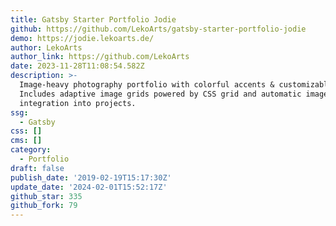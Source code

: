 ```yaml
---
title: Gatsby Starter Portfolio Jodie
github: https://github.com/LekoArts/gatsby-starter-portfolio-jodie
demo: https://jodie.lekoarts.de/
author: LekoArts
author_link: https://github.com/LekoArts
date: 2023-11-28T11:08:54.582Z
description: >-
  Image-heavy photography portfolio with colorful accents & customizable pages.
  Includes adaptive image grids powered by CSS grid and automatic image
  integration into projects.
ssg:
  - Gatsby
css: []
cms: []
category:
  - Portfolio
draft: false
publish_date: '2019-02-19T15:17:30Z'
update_date: '2024-02-01T15:52:17Z'
github_star: 335
github_fork: 79
---
```

